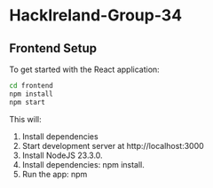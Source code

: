 # HackIreland-Group-34

## Frontend Setup
To get started with the React application:

```bash
cd frontend
npm install
npm start
```

This will:
1. Install dependencies
2. Start development server at http://localhost:3000
1. Install NodeJS 23.3.0.
2. Install dependencies: npm install.
3. Run the app: npm 